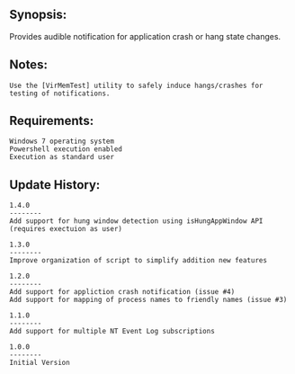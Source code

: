 
Synopsis:
-------------------------------

Provides audible notification for application crash or hang state changes.


Notes:
-------------------------------
	Use the [VirMemTest] utility to safely induce hangs/crashes for testing of notifications. 


Requirements:
-------------------------------

	Windows 7 operating system
	Powershell execution enabled
	Execution as standard user

Update History:
-------------------------------

	1.4.0
	--------
	Add support for hung window detection using isHungAppWindow API (requires exectuion as user)

	1.3.0
	--------
	Improve organization of script to simplify addition new features

	1.2.0
	--------
	Add support for appliction crash notification (issue #4)
	Add support for mapping of process names to friendly names (issue #3)

	1.1.0
	--------
	Add support for multiple NT Event Log subscriptions

	1.0.0
	--------
	Initial Version


[VirMemTest]: https://blogs.msdn.microsoft.com/aaron_margosis/2013/06/14/virtmemtest-a-utility-to-exercise-memory-and-other-operations/	